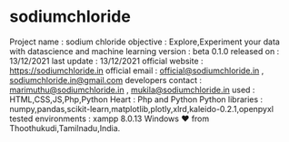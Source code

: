 # sodiumchloride
 Project name        : sodium chloride
 objective           : Explore,Experiment your data with datascience and machine learning 
 version             : beta 0.1.0
 released on         : 13/12/2021
 last update         : 13/12/2021
 official website    : https://sodiumchloride.in
 official email      : official@sodiumchloride.in , sodiumchloride.in@gmail.com
 developers contact  : marimuthu@sodiumchloride.in , mukila@sodiumchloride.in
 used                : HTML,CSS,JS,Php,Python
 Heart               : Php and Python
 Python libraries    : numpy,pandas,scikit-learn,matplotlib,plotly,xlrd,kaleido-0.2.1,openpyxl
 tested environments : xampp 8.0.13 Windows 
  ♥ from Thoothukudi,Tamilnadu,India.